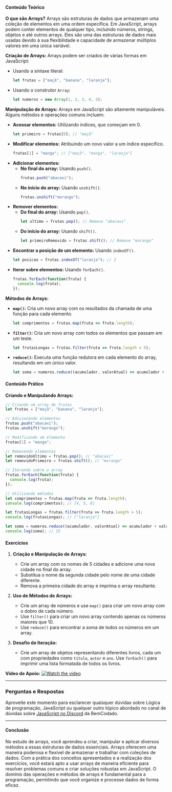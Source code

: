 #### Conteúdo Teórico

**O que são Arrays?**
Arrays são estruturas de dados que armazenam uma coleção de elementos em uma ordem específica. Em JavaScript, arrays podem conter elementos de qualquer tipo, incluindo números, strings, objetos e até outros arrays. Eles são uma das estruturas de dados mais usadas devido à sua flexibilidade e capacidade de armazenar múltiplos valores em uma única variável.

**Criação de Arrays:**
Arrays podem ser criados de várias formas em JavaScript:
- Usando a sintaxe literal:
  ```javascript
  let frutas = ["maçã", "banana", "laranja"];
  ```
- Usando o construtor `Array`:
  ```javascript
  let numeros = new Array(1, 2, 3, 4, 5);
  ```

**Manipulação de Arrays:**
Arrays em JavaScript são altamente manipuláveis. Alguns métodos e operações comuns incluem:
- **Acessar elementos:** Utilizando índices, que começam em 0.
  ```javascript
  let primeiro = frutas[0]; // "maçã"
  ```
- **Modificar elementos:** Atribuindo um novo valor a um índice específico.
  ```javascript
  frutas[1] = "manga"; // ["maçã", "manga", "laranja"]
  ```
- **Adicionar elementos:**
  - **No final do array:** Usando `push()`.
    ```javascript
    frutas.push("abacaxi");
    ```
  - **No início do array:** Usando `unshift()`.
    ```javascript
    frutas.unshift("morango");
    ```
- **Remover elementos:**
  - **Do final do array:** Usando `pop()`.
    ```javascript
    let ultimo = frutas.pop(); // Remove "abacaxi"
    ```
  - **Do início do array:** Usando `shift()`.
    ```javascript
    let primeiroRemovido = frutas.shift(); // Remove "morango"
    ```
- **Encontrar a posição de um elemento:** Usando `indexOf()`.
  ```javascript
  let posicao = frutas.indexOf("laranja"); // 2
  ```
- **Iterar sobre elementos:** Usando `forEach()`.
  ```javascript
  frutas.forEach(function(fruta) {
    console.log(fruta);
  });
  ```

**Métodos de Arrays:**
- **`map()`:** Cria um novo array com os resultados da chamada de uma função para cada elemento.
  ```javascript
  let comprimentos = frutas.map(fruta => fruta.length);
  ```
- **`filter()`:** Cria um novo array com todos os elementos que passam em um teste.
  ```javascript
  let frutasLongas = frutas.filter(fruta => fruta.length > 5);
  ```
- **`reduce()`:** Executa uma função redutora em cada elemento do array, resultando em um único valor.
  ```javascript
  let soma = numeros.reduce((acumulador, valorAtual) => acumulador + valorAtual, 0);
  ```

#### Conteúdo Prático

**Criando e Manipulando Arrays:**

```javascript
// Criando um array de frutas
let frutas = ["maçã", "banana", "laranja"];

// Adicionando elementos
frutas.push("abacaxi");
frutas.unshift("morango");

// Modificando um elemento
frutas[1] = "manga";

// Removendo elementos
let removidoUltimo = frutas.pop(); // "abacaxi"
let removidoPrimeiro = frutas.shift(); // "morango"

// Iterando sobre o array
frutas.forEach(function(fruta) {
  console.log(fruta);
});

// Utilizando métodos
let comprimentos = frutas.map(fruta => fruta.length);
console.log(comprimentos); // [4, 5, 6]

let frutasLongas = frutas.filter(fruta => fruta.length > 5);
console.log(frutasLongas); // ["laranja"]

let soma = numeros.reduce((acumulador, valorAtual) => acumulador + valorAtual, 0);
console.log(soma); // 15
```

#### Exercícios

1. **Criação e Manipulação de Arrays:**
   - Crie um array com os nomes de 5 cidades e adicione uma nova cidade no final do array.
   - Substitua o nome da segunda cidade pelo nome de uma cidade diferente.
   - Remova a primeira cidade do array e imprima o array resultante.

2. **Uso de Métodos de Arrays:**
   - Crie um array de números e use `map()` para criar um novo array com o dobro de cada número.
   - Use `filter()` para criar um novo array contendo apenas os números maiores que 10.
   - Use `reduce()` para encontrar a soma de todos os números em um array.

3. **Desafio de Iteração:**
   - Crie um array de objetos representando diferentes livros, cada um com propriedades como `título`, `autor` e `ano`. Use `forEach()` para imprimir uma lista formatada de todos os livros.

**Vídeo de Apoio:**
[![Watch the video](https://i.ytimg.com/vi/WpL5J61vW3I/hq720.jpg?sqp=-oaymwEcCNAFEJQDSFXyq4qpAw4IARUAAIhCGAFwAcABBg==&rs=AOn4CLCaOsr2VEceUbiX_8v5ZaPGC26iYA)](https://youtu.be/WpL5J61vW3I?si=jRyDRSeS_iRxWsNY)

---

### Perguntas e Respostas

Aproveite este momento para esclarecer quaisquer dúvidas sobre Lógica de programação, JavaScript ou qualquer outro tópico abordado no canal de dúvidas sobre [JavaScript no Discord](https://discord.com/channels/1224468395462754345/1224468875840851968) da BemCodado.

---

#### Conclusão

No estudo de arrays, você aprendeu a criar, manipular e aplicar diversos métodos a essas estruturas de dados essenciais. Arrays oferecem uma maneira poderosa e flexível de armazenar e trabalhar com coleções de dados. Com a prática dos conceitos apresentados e a realização dos exercícios, você estará apto a usar arrays de maneira eficiente para resolver problemas comuns e criar soluções robustas em JavaScript. O domínio das operações e métodos de arrays é fundamental para a programação, permitindo que você organize e processe dados de forma eficaz.
